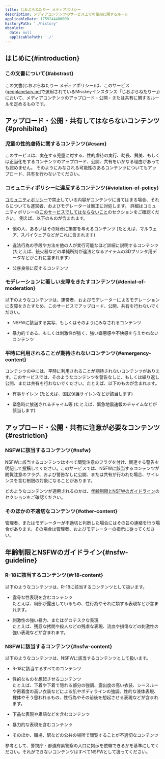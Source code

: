 ```yaml
---
title: じおぷらねたりー メディアポリシー
description: メディアコンテンツのサービス上での使用に関するルール
applicableDate: 1759244400000
historyPath: './history'
obsolete:
  date: null
  applicablePath: './'
---
```

<script setup lang="ts">
import { useData } from 'vitepress';
const { frontmatter } = useData();
</script>
## はじめに{#introduction}

### この文書について{#abstract}

この文書(じおぷらねたりー メディアポリシー)は、このサービス([geoplanetary.net](https://geoplanetary.net)で運用されているMisskeyインスタンス「じおぷらねたりー」)において、メディアコンテンツのアップロード・公開・または共有に関するルールを定めるものです。

<!-- @include: @/../templates/copyright.md -->

<!-- @include: @/../templates/definition.md -->

<space :height="20" />

## アップロード・公開・共有してはならないコンテンツ{#prohibited}

### 児童の性的虐待に関するコンテンツ{#csam}

このサービスは、実在する児童に対する、性的虐待の実行、助長、賛美、もしくは正当化をするコンテンツのアップロード、公開、共有をいかなる理由があっても認めません。
そのようにみなされる可能性のあるコンテンツについてもアップロード、共有を行わないでください。

### コミュニティポリシーに違反するコンテンツ{#violation-of-policy}

[コミュニティポリシー](/policy/community/)で禁止している内容がコンテンツに当てはまる場合、それらについても運営者、およびモデレーターは厳正に対処します。
詳細はコミュニティポリシーの[このサービスでしてはならないこと](/policy/community/#prohibited)のセクションをご確認ください。
例えば、以下のものが含まれます。

- 他の人、あるいはその財産に損害を与えるコンテンツ
	(たとえば、マルウェア、スパイウェアなどがこれに含まれます)

- 違法行為の手段や方法を他の人が実行可能なほど詳細に説明するコンテンツ
	(たとえば、銃火器などの単純所持が違法となるアイテムの3Dプリンタ用データなどがこれに含まれます)

- 公序良俗に反するコンテンツ

### モデレーションに著しい支障をきたすコンテンツ{#denial-of-moderation}

以下のようなコンテンツは、運営者、およびモデレーターによるモデレーションに支障をきたすため、このサービスでアップロード、公開、共有を行わないでください。

- NSFWに該当する実写、もしくはそのようにみなされるコンテンツ

- 暴力的である、もしくは刺激性が強く、強い嫌悪感や不快感を与えかねないコンテンツ

### 平時に利用されることが期待されないコンテンツ{#emergency-content}

コンテンツの中には、平時に利用されることが期待されないコンテンツがあります。このサービスでは、そのようなコンテンツを警告なしに、もしくは繰り返し公開、または共有を行わないでください。たとえば、以下のものが含まれます。

- 有事サイレン
	(たとえば、国民保護サイレンなどが該当します)

- 緊急時に放送されるチャイム等
	(たとえば、緊急地震速報のチャイムなどが該当します)

<space :height="20" />

## アップロード・公開・共有に注意が必要なコンテンツ{#restriction}

### NSFWに該当するコンテンツ{#nsfw}

NSFWに該当するコンテンツはすべて閲覧注意のフラグを付け、関連する警告を明記して投稿してください。このサービスでは、NSFWに該当するコンテンツが閲覧注意のフラグ、および警告なしに公開、または共有が行われた場合、サイレンスを含む制限の対象になることがあります。

どのようなコンテンツが適用されるのかは、[年齢制限とNSFWのガイドライン](#nsfw-guideline)のセクションをご確認ください。

### そのほかの不適切なコンテンツ{#other-content}

管理者、またはモデレーターが不適切と判断した場合にはその旨の連絡を行う場合があります。その場合は管理者、およびモデレーターの指示に従ってください。

<space :height="20" />

## 年齢制限とNSFWのガイドライン{#nsfw-guideline}

### R-18に該当するコンテンツ{#r18-content}

以下のようなコンテンツは、R-18に該当するコンテンツとして扱います。

- 露骨な性表現を含むコンテンツ  
	たとえば、局部が露出しているもの、性行為やそれに類する表現などが含まれます。

- 刺激性の強い暴力、またはグロテスクな表現  
	たとえば、残忍な拷問や殺人などの残虐な表現、流血や損傷などの刺激性の強い表現などが含まれます。

### NSFWに該当するコンテンツ{#nsfw-content}

以下のようなコンテンツは、NSFWに該当するコンテンツとして扱います。

- R-18に該当するすべてのコンテンツ

- 性的なものを想起させるコンテンツ  
	たとえば、下着や下着で隠れる部分の強調、露出度の高い衣装、シースルーや密着度の高い衣装などによる肌やボディラインの強調、性的な液体表現、裸体やそう思われるもの、性行為やその前後を想起させる表現などが含まれます。

- 下品な表現や卑語などを含むコンテンツ

- 暴力的な表現を含むコンテンツ

- そのほか、職場、駅などの公共の場所で閲覧することが不適切なコンテンツ

参考として、警視庁・都道府県警察の入口に掲示を依頼できるかを基準にしてください。それができないコンテンツはすべてNSFWとして扱ってください。

<space :height="20" />

<!-- @include: @/../templates/policy-summary.md -->
